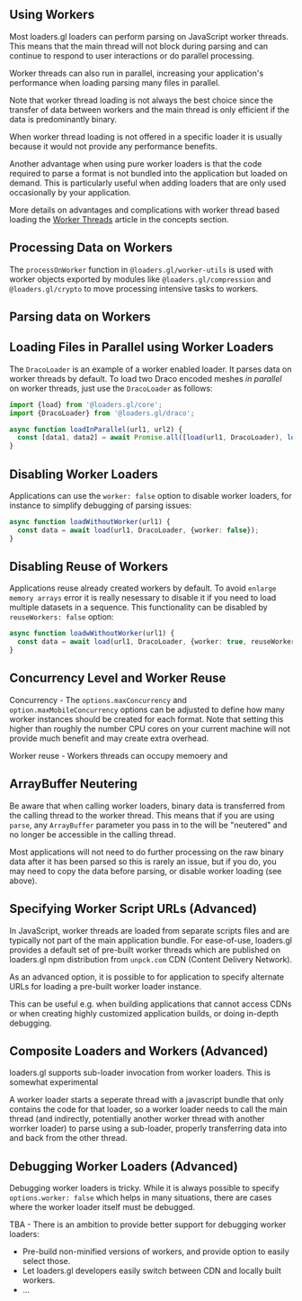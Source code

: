 ## Using Workers

Most loaders.gl loaders can perform parsing on JavaScript worker threads.
This means that the main thread will not block during parsing and can continue
to respond to user interactions or do parallel processing.

Worker threads can also run in parallel, increasing your application's performance
when loading parsing many files in parallel.

Note that worker thread loading is not always the best choice since the transfer of
data between workers and the main thread is only efficient if the data is predominantly
binary.

When worker thread loading is not offered in a specific loader it is usually
because it would not provide any performance benefits.

Another advantage when using pure worker loaders is that the code required to
parse a format is not bundled into the application but loaded on demand. This is
particularly useful when adding loaders that are only used occasionally by your
application.

More details on advantages and complications with worker thread based loading the
[Worker Threads](./concepts/worker-threads.md) article in the concepts section.

## Processing Data on Workers

The `processOnWorker` function in `@loaders.gl/worker-utils` is used with worker objects
exported by modules like `@loaders.gl/compression` and `@loaders.gl/crypto` to move
processing intensive tasks to workers.

## Parsing data on Workers

## Loading Files in Parallel using Worker Loaders

The `DracoLoader` is an example of a worker enabled loader.
It parses data on worker threads by default. To load two Draco encoded meshes
_in parallel_ on worker threads, just use the `DracoLoader` as follows:

```typescript
import {load} from '@loaders.gl/core';
import {DracoLoader} from '@loaders.gl/draco';

async function loadInParallel(url1, url2) {
  const [data1, data2] = await Promise.all([load(url1, DracoLoader), load(url2, DracoLoader)]);
}
```

## Disabling Worker Loaders

Applications can use the `worker: false` option to disable worker loaders, for instance to simplify debugging of parsing issues:

```typescript
async function loadWithoutWorker(url1) {
  const data = await load(url1, DracoLoader, {worker: false});
}
```

## Disabling Reuse of Workers

Applications reuse already created workers by default. To avoid `enlarge memory arrays` error it is really nesessary to disable it if you need to load multiple datasets in a sequence.
This functionality can be disabled by `reuseWorkers: false` option:

```typescript
async function loadwWithoutWorker(url1) {
  const data = await load(url1, DracoLoader, {worker: true, reuseWorkers: false});
}
```

## Concurrency Level and Worker Reuse

Concurrency - The `options.maxConcurrency` and `option.maxMobileConcurrency` options can be adjusted to define how many worker instances should be created for each format. Note that setting this higher than roughly the number CPU cores on your current machine will not provide much benefit and may create extra overhead.

Worker reuse - Workers threads can occupy memoery and

## ArrayBuffer Neutering

Be aware that when calling worker loaders, binary data is transferred from the calling thread to the worker thread. This means that if you are using `parse`, any `ArrayBuffer` parameter you pass in to the will be "neutered" and no longer be accessible in the calling thread.

Most applications will not need to do further processing on the raw binary data after it has been parsed so this is rarely an issue, but if you do, you may need to copy the data before parsing, or disable worker loading (see above).

## Specifying Worker Script URLs (Advanced)

In JavaScript, worker threads are loaded from separate scripts files and are typically not part of the main application bundle. For ease-of-use, loaders.gl provides a default set of pre-built worker threads which are published on loaders.gl npm distribution from `unpck.com` CDN (Content Delivery Network).

As an advanced option, it is possible to for application to specify alternate URLs for loading a pre-built worker loader instance.

This can be useful e.g. when building applications that cannot access CDNs or when creating highly customized application builds, or doing in-depth debugging.

## Composite Loaders and Workers (Advanced)

loaders.gl supports sub-loader invocation from worker loaders. This is somewhat experimental

A worker loader starts a seperate thread with a javascript bundle that only contains the code for that loader, so a worker loader needs to call the main thread (and indirectly, potentially another worker thread with another worrker loader) to parse using a sub-loader, properly transferring data into and back from the other thread.

## Debugging Worker Loaders (Advanced)

Debugging worker loaders is tricky. While it is always possible to specify `options.worker: false` which helps in many situations, there are cases where the worker loader itself must be debugged.

TBA - There is an ambition to provide better support for debugging worker loaders:

- Pre-build non-minified versions of workers, and provide option to easily select those.
- Let loaders.gl developers easily switch between CDN and locally built workers.
- ...
